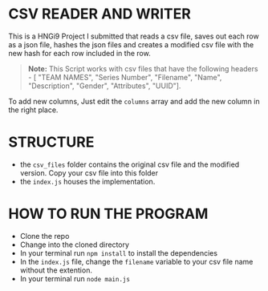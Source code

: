 # CSV READER AND WRITER

This is a HNGi9 Project I submitted that reads a csv file, saves out each row as a json file, hashes the json files and creates a modified csv file with the new hash for each row included in the row.

> **Note:** This Script works with csv files that have the following headers - [ "TEAM NAMES", "Series Number", "Filename", "Name", "Description", "Gender", "Attributes", "UUID"].

To add new columns, Just edit the `columns` array and add the new column in the right place.

# STRUCTURE

- the `csv_files` folder contains the original csv file and the modified version. Copy your csv file into this folder
- the `index.js` houses the implementation.

# HOW TO RUN THE PROGRAM

- Clone the repo
- Change into the cloned directory
- In your terminal run `npm install` to install the dependencies
- In the `index.js` file, change the `filename` variable to your csv file name without the extention.
- In your terminal run `node main.js`
